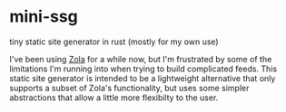 # mini-ssg
tiny static site generator in rust (mostly for my own use)

I've been using [Zola](https://getzola.org) for a while now, but I'm frustrated by some of the limitations I'm running into when trying to build complicated feeds. This static site generator is intended to be a lightweight alternative that only supports a subset of Zola's functionality, but uses some simpler abstractions that allow a little more flexibilty to the user.
